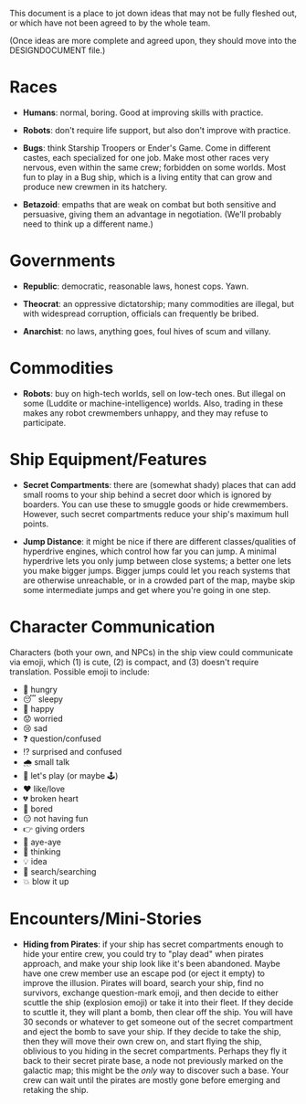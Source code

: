 This document is a place to jot down ideas that may not be fully fleshed out, or which have not been agreed to by the whole team.

(Once ideas are more complete and agreed upon, they should move into the DESIGNDOCUMENT file.)

# Races

* **Humans**: normal, boring.  Good at improving skills with practice.

* **Robots**: don't require life support, but also don't improve with practice.

* **Bugs**: think Starship Troopers or Ender's Game.  Come in different castes, each specialized for one job.  Make most other races very nervous, even within the same crew; forbidden on some worlds.  Most fun to play in a Bug ship, which is a living entity that can grow and produce new crewmen in its hatchery.

* **Betazoid**: empaths that are weak on combat but both sensitive and persuasive, giving them an advantage in negotiation.  (We'll probably need to think up a different name.)

# Governments

* **Republic**: democratic, reasonable laws, honest cops.  Yawn.

* **Theocrat**: an oppressive dictatorship; many commodities are illegal, but with widespread corruption, officials can frequently be bribed.

* **Anarchist**: no laws, anything goes, foul hives of scum and villany.


# Commodities

* **Robots**: buy on high-tech worlds, sell on low-tech ones.  But illegal on some (Luddite or machine-intelligence) worlds.  Also, trading in these makes any robot crewmembers unhappy, and they may refuse to participate.


# Ship Equipment/Features

* **Secret Compartments**: there are (somewhat shady) places that can add small rooms to your ship behind a secret door which is ignored by boarders.  You can use these to smuggle goods or hide crewmembers.  However, such secret compartments reduce your ship's maximum hull points.

* **Jump Distance**: it might be nice if there are different classes/qualities of hyperdrive engines, which control how far you can jump.  A minimal hyperdrive lets you only jump between close systems; a better one lets you make bigger jumps.  Bigger jumps could let you reach systems that are otherwise unreachable, or in a crowded part of the map, maybe skip some intermediate jumps and get where you're going in one step.

# Character Communication

Characters (both your own, and NPCs) in the ship view could communicate via emoji, which (1) is cute, (2) is compact, and (3) doesn't require translation.  Possible emoji to include:

* 🍗  hungry
* 😴  sleepy
* 🙂  happy
* 😟  worried
* 😢  sad
* ❓  question/confused
* ⁉  surprised and confused️
* 🌧️  small talk
* 🎲  let's play (or maybe 🕹️)
* ❤️  like/love
* 💔  broken heart
* 🥱  bored
* 😑  not having fun
* 👉  giving orders
* 🫡  aye-aye
* 🤔  thinking
* 💡  idea
* 🔎  search/searching
* 💥  blow it up


# Encounters/Mini-Stories

* **Hiding from Pirates**: if your ship has secret compartments enough to hide your entire crew, you could try to "play dead" when pirates approach, and make your ship look like it's been abandoned.  Maybe have one crew member use an escape pod (or eject it empty) to improve the illusion.  Pirates will board, search your ship, find no survivors, exchange question-mark emoji, and then decide to either scuttle the ship (explosion emoji) or take it into their fleet.  If they decide to scuttle it, they will plant a bomb, then clear off the ship.  You will have 30 seconds or whatever to get someone out of the secret compartment and eject the bomb to save your ship.  If they decide to take the ship, then they will move their own crew on, and start flying the ship, oblivious to you hiding in the secret compartments.  Perhaps they fly it back to their secret pirate base, a node not previously marked on the galactic map; this might be the *only* way to discover such a base.  Your crew can wait until the pirates are mostly gone before emerging and retaking the ship.
